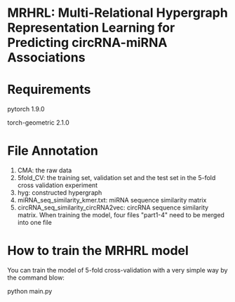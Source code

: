 # MRHRL: Multi-Relational Hypergraph Representation Learning for Predicting circRNA-miRNA Associations
# Requirements
pytorch 1.9.0

torch-geometric 2.1.0

# File Annotation
1. CMA: the raw data
2. 5fold_CV: the training set, validation set and the test set in the 5-fold cross validation experiment
3. hyg: constructed hypergraph
4. miRNA_seq_similarity_kmer.txt: miRNA sequence similarity matrix
5. circRNA_seq_similarity_circRNA2vec: circRNA sequence similarity matrix.
When training the model, four files "part1-4" need to be merged into one file

# How to train the MRHRL model
You can train the model of 5-fold cross-validation with a very simple way by the command blow:  

python main.py
